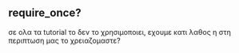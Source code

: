 ## require_once? 
σε ολα τα tutorial το δεν το χρησιμοποιει, εχουμε κατι λαθος η στη περιπτωση μας το χρειαζομαστε?

